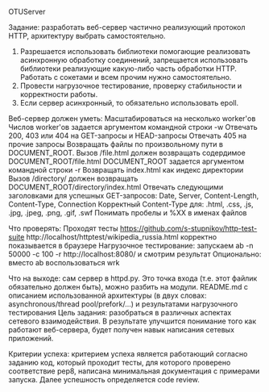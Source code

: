 OTUServer

Задание: 
разработать веб-сервер частично реализующий протокол HTTP, архитектуру выбрать самостоятельно.

1. Разрешается использовать библиотеки помогающие реализовать асинхронную
обработку соединений, запрещается использовать библиотеки реализующие
какую-либо часть обработки HTTP. Работать с сокетами и всем прочим нужно
самостоятельно.
2. Провести нагрузочное тестирование, проверку стабильности и корректности
работы.
3. Если сервер асинхронный, то обязательно использовать epoll.

Веб-сервер должен уметь:
Масштабироваться на несколько worker'ов
Числов worker'ов задается аргументом командной строки -w
Отвечать 200, 403 или 404 на GET-запросы и HEAD-запросы
Отвечать 405 на прочие запросы
Возвращать файлы по произвольному пути в DOCUMENT_ROOT.
Вызов /file.html должен возвращать содердимое DOCUMENT_ROOT/file.html
DOCUMENT_ROOT задается аргументом командной строки -r
Возвращать index.html как индекс директории
Вызов /directory/ должен возвращать DOCUMENT_ROOT/directory/index.html
Отвечать следующими заголовками для успешных GET-запросов: Date, Server,
Content-Length, Content-Type, Connection
Корректный Content-Type для: .html, .css, .js, .jpg, .jpeg, .png, .gif, .swf
Понимать пробелы и %XX в именах файлов

Что проверять:
Проходят тесты https://github.com/s-stupnikov/http-test-suite
http://localhost/httptest/wikipedia_russia.html корректно показывается в браузере
Нагрузочное тестирование: запускаем ab -n 50000 -c 100 -r http://localhost:8080/ 
и смотрим результат
Опционально: вместо ab воспользоваться wrk

Что на выходе:
сам сервер в httpd.py. Это точка входа (т.е. этот файлик обязательно должен
быть), можно разбить на модули.
README.md с описанием использованной архитектуры (в двух словах:
asynchronous/thread pool/prefork/...) и результатами нагрузочного тестирования
Цель задания: разобраться в различных аспектах сетевого взаимодействия. В
результате улучшится понимание того как работают веб-сервера, будет получен
навык написания сетевых приложений.

Критерии успеха: 
критерием успеха является работающий
согласно заданию код, который проходит тесты, для которого проверено
соответствие pep8, 
написана минимальная документация с примерами запуска.
Далее успешность определяется code review.
